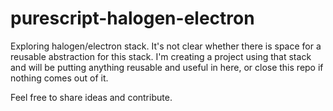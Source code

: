 # purescript-halogen-electron

Exploring halogen/electron stack.   It's not clear whether there is space for a reusable abstraction for this stack.   I'm creating a project using that stack and will be putting anything reusable and useful in here, or close this repo if nothing comes out of it.

Feel free to share ideas and contribute.  
